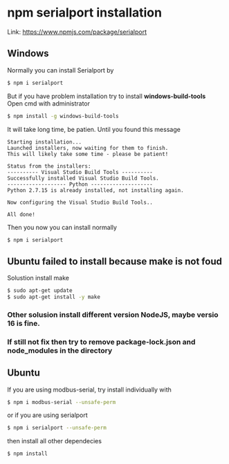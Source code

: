 # npm serialport installation

Link: https://www.npmjs.com/package/serialport

## Windows
Normally you can install Serialport by 
```sh
$ npm i serialport
```
But if you have problem installation try to install **windows-build-tools**\
Open cmd with administrator
```sh
$ npm install -g windows-build-tools
```
It will take long time, be patien. Until you found this message
```
Starting installation...
Launched installers, now waiting for them to finish.
This will likely take some time - please be patient!

Status from the installers:
---------- Visual Studio Build Tools ----------
Successfully installed Visual Studio Build Tools.
------------------- Python --------------------
Python 2.7.15 is already installed, not installing again.

Now configuring the Visual Studio Build Tools..

All done!
```
Then you now you can install normally
```sh
$ npm i serialport
```

## Ubuntu failed to install because make is not foud
Solustion install make
```sh
$ sudo apt-get update
$ sudo apt-get install -y make
```
### Other solusion install different version NodeJS, maybe versio 16 is fine.
### If still not fix then try to remove package-lock.json and node_modules in the directory


## Ubuntu
If you are using modbus-serial, try install individually with
```sh
$ npm i modbus-serial --unsafe-perm
```

or if you are using serialport
```sh
$ npm i serialport --unsafe-perm
```

then install all other dependecies

```sh
$ npm install
```
